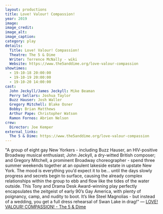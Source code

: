 ```yaml
---
layout: productions
title: Love! Valour! Compassion!
year: 2019
image:
image_credit: 
image_alt:
image_caption:
category: play
details:
  Title: Love! Valour! Compassion!
  Theatre: The 5 & Dime
  Writer: Terrence McNally - wiki
  Website: https://www.the5anddime.org/love-valour-compassion
showtimes: 
  - 19-10-18 20:00:00
  - 19-10-19 20:00:00
  - 19-10-20 14:00:00
cast:
  John Jeckyll/James Jeckyll: Mike Beaman
  Perry Sellars: Joshua Taylor
  Buzz Hauser: Josh Waller
  Gregory Mitchell: Blake Osner
  Bobby: Brian Matthews
  Arthur Pape: Christopher Watson
  Ramon Fornos: Abrien Nelson
crew:
  Director: Joe Kemper
external_links:
  The 5 & Dime: https://www.the5anddime.org/love-valour-compassion
---
```

"A group of eight gay New Yorkers - including Buzz Hauser, an HIV-positive Broadway musical enthusiast; John Jeckyll, a dry-witted British composer; and Gregory Mitchell, a prominent Broadway choreographer - spend three summer weekends together at an opulent lakeside estate in upstate New York. The mood is everything you’d expect it to be... until the days slowly progress and secrets begin to surface, causing the already complex relationships within the group to ebb and flow like the tides of the water outside. This Tony and Drama Desk Award-winning play perfectly encapsulates the zeitgeist of early 90’s Gay America, with plenty of poignancy, camp, and nudity to boot. It’s like Steel Magnolias - but instead of a wedding, you get a full dress rehearsal of Swan Lake in drag!" — [LOVE! VALOUR! COMPASSION! - The 5 & Dime](https://www.the5anddime.org/love-valour-compassion)
